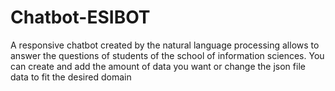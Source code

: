 # Chatbot-ESIBOT
A responsive chatbot created by the natural language processing allows to answer the questions of students of the school of information sciences.
You can create and add the amount of data you want or change the json file data to fit the desired domain
